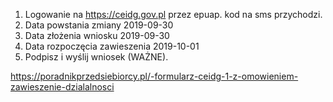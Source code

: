 1. Logowanie na https://ceidg.gov.pl przez epuap. kod na sms przychodzi.
2. Data powstania zmiany 2019-09-30
3. Data złożenia wniosku 2019-09-30
4. Data rozpoczęcia zawieszenia 2019-10-01
5. Podpisz i wyślij wniosek (WAŻNE).

https://poradnikprzedsiebiorcy.pl/-formularz-ceidg-1-z-omowieniem-zawieszenie-dzialalnosci
